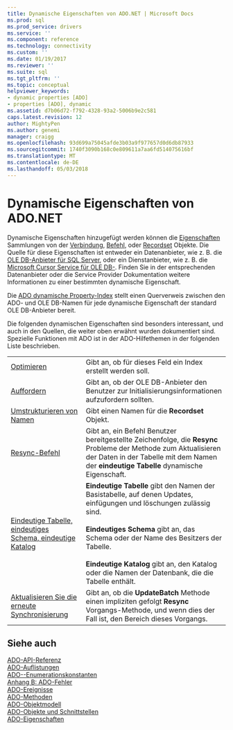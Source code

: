 ```yaml
---
title: Dynamische Eigenschaften von ADO.NET | Microsoft Docs
ms.prod: sql
ms.prod_service: drivers
ms.service: ''
ms.component: reference
ms.technology: connectivity
ms.custom: ''
ms.date: 01/19/2017
ms.reviewer: ''
ms.suite: sql
ms.tgt_pltfrm: ''
ms.topic: conceptual
helpviewer_keywords:
- dynamic properties [ADO]
- properties [ADO], dynamic
ms.assetid: d7b06d72-f792-4328-93a2-5006b9e2c581
caps.latest.revision: 12
author: MightyPen
ms.author: genemi
manager: craigg
ms.openlocfilehash: 93d699a75045afde3b03a9f977657d0d6db87933
ms.sourcegitcommit: 1740f3090b168c0e809611a7aa6fd514075616bf
ms.translationtype: MT
ms.contentlocale: de-DE
ms.lasthandoff: 05/03/2018
---
```

# <a name="ado-dynamic-properties"></a>Dynamische Eigenschaften von ADO.NET
Dynamische Eigenschaften hinzugefügt werden können die [Eigenschaften](../../../ado/reference/ado-api/properties-collection-ado.md) Sammlungen von der [Verbindung](../../../ado/reference/ado-api/connection-object-ado.md), [Befehl](../../../ado/reference/ado-api/command-object-ado.md), oder [Recordset](../../../ado/reference/ado-api/recordset-object-ado.md) Objekte. Die Quelle für diese Eigenschaften ist entweder ein Datenanbieter, wie z. B. die [OLE DB-Anbieter für SQL Server](../../../ado/guide/appendixes/microsoft-ole-db-provider-for-sql-server.md), oder ein Dienstanbieter, wie z. B. die [Microsoft Cursor Service für OLE DB-](../../../ado/guide/appendixes/microsoft-cursor-service-for-ole-db-ado-service-component.md). Finden Sie in der entsprechenden Datenanbieter oder die Service Provider Dokumentation weitere Informationen zu einer bestimmten dynamische Eigenschaft.  
  
 Die [ADO dynamische Property-Index](../../../ado/reference/ado-api/ado-dynamic-property-index.md) stellt einen Querverweis zwischen den ADO- und OLE DB-Namen für jede dynamische Eigenschaft der standard OLE DB-Anbieter bereit.  
  
 Die folgenden dynamischen Eigenschaften sind besonders interessant, und auch in den Quellen, die weiter oben erwähnt wurden dokumentiert sind. Spezielle Funktionen mit ADO ist in der ADO-Hilfethemen in der folgenden Liste beschrieben.  
  
|||  
|-|-|  
|[Optimieren](../../../ado/reference/ado-api/optimize-property-dynamic-ado.md)|Gibt an, ob für dieses Feld ein Index erstellt werden soll.|  
|[Auffordern](../../../ado/reference/ado-api/prompt-property-dynamic-ado.md)|Gibt an, ob der OLE DB-Anbieter den Benutzer zur Initialisierungsinformationen aufzufordern sollten.|  
|[Umstrukturieren von Namen](../../../ado/reference/ado-api/reshape-name-property-dynamic-ado.md)|Gibt einen Namen für die **Recordset** Objekt.|  
|[Resync-Befehl](../../../ado/reference/ado-api/resync-command-property-dynamic-ado.md)|Gibt an, ein Befehl Benutzer bereitgestellte Zeichenfolge, die **Resync** Probleme der Methode zum Aktualisieren der Daten in der Tabelle mit dem Namen der **eindeutige Tabelle** dynamische Eigenschaft.|  
|[Eindeutige Tabelle, eindeutiges Schema, eindeutige Katalog](../../../ado/reference/ado-api/unique-table-unique-schema-unique-catalog-properties-dynamic-ado.md)|**Eindeutige Tabelle** gibt den Namen der Basistabelle, auf denen Updates, einfügungen und löschungen zulässig sind.<br /><br /> **Eindeutiges Schema** gibt an, das Schema oder der Name des Besitzers der Tabelle.<br /><br /> **Eindeutige Katalog** gibt an, den Katalog oder die Namen der Datenbank, die die Tabelle enthält.|  
|[Aktualisieren Sie die erneute Synchronisierung](../../../ado/reference/ado-api/update-resync-property-dynamic-ado.md)|Gibt an, ob die **UpdateBatch** Methode einen impliziten gefolgt **Resync** Vorgangs-Methode, und wenn dies der Fall ist, den Bereich dieses Vorgangs.|  
  
## <a name="see-also"></a>Siehe auch  
 [ADO-API-Referenz](../../../ado/reference/ado-api/ado-api-reference.md)   
 [ADO-Auflistungen](../../../ado/reference/ado-api/ado-collections.md)   
 [ADO--Enumerationskonstanten](../../../ado/reference/ado-api/ado-enumerated-constants.md)   
 [Anhang B: ADO-Fehler](../../../ado/guide/appendixes/appendix-b-ado-errors.md)   
 [ADO-Ereignisse](../../../ado/reference/ado-api/ado-events.md)   
 [ADO-Methoden](../../../ado/reference/ado-api/ado-methods.md)   
 [ADO-Objektmodell](../../../ado/reference/ado-api/ado-object-model.md)   
 [ADO-Objekte und Schnittstellen](../../../ado/reference/ado-api/ado-objects-and-interfaces.md)   
 [ADO-Eigenschaften](../../../ado/reference/ado-api/ado-properties.md)
